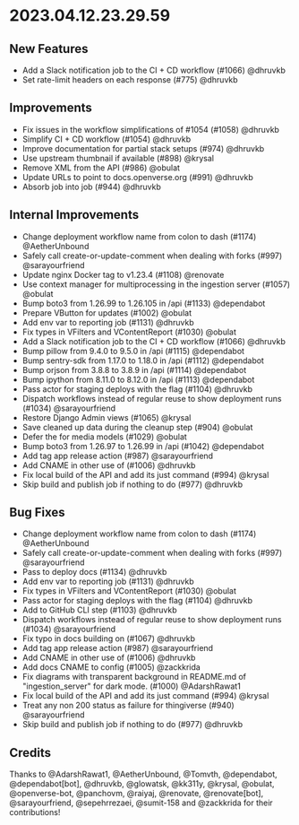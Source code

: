 # 2023.04.12.23.29.59

## New Features

- Add a Slack notification job to the CI + CD workflow (#1066) @dhruvkb
- Set rate-limit headers on each response (#775) @dhruvkb

## Improvements

- Fix issues in the workflow simplifications of #1054 (#1058) @dhruvkb
- Simplify CI + CD workflow (#1054) @dhruvkb
- Improve documentation for partial stack setups (#974) @dhruvkb
-  Use upstream thumbnail if available (#898) @krysal
- Remove XML from the API (#986) @obulat
- Update URLs to point to docs.openverse.org (#991) @dhruvkb
- Absorb  job into  job (#944) @dhruvkb

## Internal Improvements

- Change deployment workflow name from colon to dash (#1174) @AetherUnbound
- Safely call create-or-update-comment when dealing with forks (#997) @sarayourfriend
- Update nginx Docker tag to v1.23.4 (#1108) @renovate
- Use context manager for multiprocessing in the ingestion server (#1057) @obulat
- Bump boto3 from 1.26.99 to 1.26.105 in /api (#1133) @dependabot
- Prepare VButton for updates (#1002) @obulat
- Add  env var to reporting job (#1131) @dhruvkb
- Fix types in VFilters and VContentReport (#1030) @obulat
- Add a Slack notification job to the CI + CD workflow (#1066) @dhruvkb
- Bump pillow from 9.4.0 to 9.5.0 in /api (#1115) @dependabot
- Bump sentry-sdk from 1.17.0 to 1.18.0 in /api (#1112) @dependabot
- Bump orjson from 3.8.8 to 3.8.9 in /api (#1114) @dependabot
- Bump ipython from 8.11.0 to 8.12.0 in /api (#1113) @dependabot
- Pass actor for staging deploys with the  flag (#1104) @dhruvkb
- Dispatch workflows instead of regular reuse to show deployment runs (#1034) @sarayourfriend
- Restore Django Admin views (#1065) @krysal
- Save cleaned up data during the cleanup step (#904) @obulat
- Defer the  for media models (#1029) @obulat
- Bump boto3 from 1.26.97 to 1.26.99 in /api (#1042) @dependabot
- Add tag app release action (#987) @sarayourfriend
- Add CNAME in other use of  (#1006) @dhruvkb
- Fix local build of the API and add its  just command (#994) @krysal
- Skip build and publish job if nothing to do (#977) @dhruvkb

## Bug Fixes

- Change deployment workflow name from colon to dash (#1174) @AetherUnbound
- Safely call create-or-update-comment when dealing with forks (#997) @sarayourfriend
- Pass  to deploy docs (#1134) @dhruvkb
- Add  env var to reporting job (#1131) @dhruvkb
- Fix types in VFilters and VContentReport (#1030) @obulat
- Pass actor for staging deploys with the  flag (#1104) @dhruvkb
- Add  to GitHub CLI step (#1103) @dhruvkb
- Dispatch workflows instead of regular reuse to show deployment runs (#1034) @sarayourfriend
- Fix typo in docs building on  (#1067) @dhruvkb
- Add tag app release action (#987) @sarayourfriend
- Add CNAME in other use of  (#1006) @dhruvkb
- Add docs CNAME to config (#1005) @zackkrida
- Fix diagrams with transparent background in README.md of "ingestion_server" for dark mode. (#1000) @AdarshRawat1
- Fix local build of the API and add its  just command (#994) @krysal
- Treat any non 200 status as failure for thingiverse (#940) @sarayourfriend
- Skip build and publish job if nothing to do (#977) @dhruvkb

## Credits

Thanks to @AdarshRawat1, @AetherUnbound, @Tomvth, @dependabot, @dependabot[bot], @dhruvkb, @glowatsk, @kk311y, @krysal, @obulat, @openverse-bot, @panchovm, @raiyaj, @renovate, @renovate[bot], @sarayourfriend, @sepehrrezaei, @sumit-158 and @zackkrida for their contributions!

